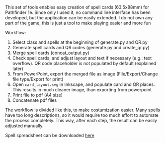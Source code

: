 This set of tools enables easy creation of spell cards (63.5x88mm) for Pathfinder 1e. Since only I used it, no command line interface has been developed, but the application can be easily extended. I do not own any part of the game, this is just a tool to make playing easier and more fun

Workflow:

1. Select class and spells at the beginning of generate.py and QR.py
2. Generate spell cards and QR codes (generate.py and create_qr.py)
3. Merge spell cards (concat_output.py)
4. Check spell cards, and adjust layout  and text if necessary (e.g.: text overflow). QR code placeholder is not populated by default (explained later)
5. From PowerPoint, export the merged file as image (File/Export/Change file type/Export for print)
6. Open `card_layout.svg` in Inkscape, and populate card and QR places. This results in much cleaner image, than exporting from powerpoint
7. Print file to pdf (A4 size)
8. Concatenate pdf files

The workflow is divided like this, to make costumization easier. Many spells have too long descriptions, so it would require too much effort to automate the process completely. This way, after each step, the result can be easily adjusted manually.

Spell spreadsheet can be downloaded [here](https://www.d20pfsrd.com/magic/tools/spells-db/)
